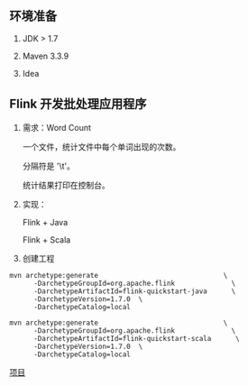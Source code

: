 ## 环境准备

1. JDK > 1.7

2. Maven 3.3.9

3. Idea

## Flink 开发批处理应用程序

1. 需求：Word Count

    一个文件，统计文件中每个单词出现的次数。

    分隔符是 '\t'。

    统计结果打印在控制台。

2. 实现：

    Flink + Java

    Flink + Scala

3. 创建工程

```
mvn archetype:generate                               \
      -DarchetypeGroupId=org.apache.flink              \
      -DarchetypeArtifactId=flink-quickstart-java      \
      -DarchetypeVersion=1.7.0  \
      -DarchetypeCatalog=local

mvn archetype:generate                               \
      -DarchetypeGroupId=org.apache.flink              \
      -DarchetypeArtifactId=flink-quickstart-scala      \
      -DarchetypeVersion=1.7.0  \
      -DarchetypeCatalog=local
```

[项目](./flink-train-scala)